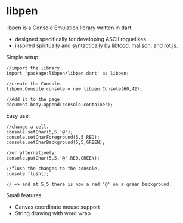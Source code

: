 libpen
=========
libpen is a Console Emulation library written in dart.

* designed specifically for developing ASCII roguelikes.
* inspired spiritually and syntactically by [libtcod](http://doryen.eptalys.net/libtcod/), [malison](https://github.com/munificent/malison), and [rot.js](http://ondras.github.io/rot.js/hp/).

Simple setup:
    
    //import the library. 
    import 'package:libpen/libpen.dart' as libpen; 

    //create the Console.
    libpen.Console console = new libpen.Console(60,42);
    
    //Add it to the page 
    document.body.append(console.container);

Easy use:

    //change a cell.
    console.setChar(5,5,'@');
    console.setCharForeground(5,5,RED);
    console.setCharBackground(5,5,GREEN);
    
    //or alternatively:
    console.putChar(5,5,'@',RED,GREEN);
    
    //flush the changes to the console.
    console.flush();
    
    // => and at 5,5 there is now a red '@' on a green background.

Small features: 

* Canvas coordinate mouse support
* String drawing with word wrap